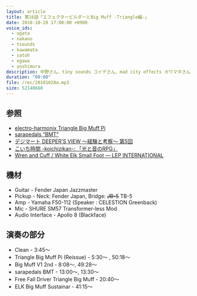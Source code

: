 ```yaml
---
layout: article
title: 第16話「エフェクタービルダーとBig Muff -Triangle編-」
date: 2018-10-28 17:00:00 +0900
voice_ids:
  - ogata
  - nakano
  - tsounds
  - kawamata
  - satoh
  - egawa
  - yoshimura
description: 中野さん、tiny sounds コイデさん、mad city effects カワマタさん、Free Fall Diver 佐藤さん、sarapedals 江川さん、吉村さんの7人で、Triangle Big Muff について試奏を交えながら話しました。
duration: "00:00"
file: /rec/20181028a.mp3
size: 52140660
---
```


## 参照
* [electro-harmonix Triangle Big Muff Pi](https://kcmusic.jp/ehx/triangle-big-muff-pi.html)
* [sarapedals “BMT”](https://twitter.com/sarapedals/status/927186460515504128)
* [デジマート DEEPER’S VIEW 〜経験と考察〜 第5回](https://www.digimart.net/magazine/article/2017071202662.html)
* [こいち時間 -koichizikan-: 「光と音のRPG」](http://koichizikan.seesaa.net/article/354097162.html)
* [Wren and Cuff / White Elk Small Foot — LEP INTERNATIONAL](https://www.lep-international.jp/home/2017/7/28/wren-and-cuff-white-elk-small-foot)

## 機材
* Guitar - Fender Japan Jazzmaster
* Pickup - Neck: Fender Japan, Bridge: <s>JB-5</s> TB-5
* Amp - Yamaha F50-112 (Speaker : CELESTION Greenback)
* Mic - SHURE SM57 Transformer-less Mod
* Audio Interface - Apollo 8 (Blackface)

## 演奏の部分
* Clean - 3:45〜
* Triangle Big Muff Pi (Reissue) - 5:30〜 , 50:18〜
* Big Muff V1 2nd - 8:08〜, 49:28〜
* sarapedals  BMT - 13:00〜, 13:30〜
* Free Fall Driver Triangle Big Muff - 20:40〜
* ELK Big Muff Sustainar - 41:15〜
